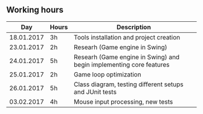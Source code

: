 ## Working hours
Day | Hours | Description
--------------- | ----- | ------
18.01.2017 | 3h | Tools installation and project creation
23.01.2017 | 2h | Researh (Game engine in Swing)
24.01.2017 | 5h | Researh (Game engine in Swing) and begin implementing core features
25.01.2017 | 2h | Game loop optimization
26.01.2017 | 5h | Class diagram, testing different setups and JUnit tests
03.02.2017 | 4h | Mouse input processing, new tests
